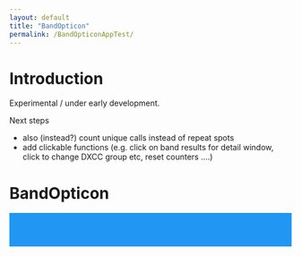 ```yaml
---
layout: default
title: "BandOpticon"
permalink: /BandOpticonAppTest/
---
```

# Introduction
Experimental / under early development.

Next steps 
  - also (instead?) count unique calls instead of repeat spots
  - add clickable functions (e.g. click on band results for detail window, click to change DXCC group etc, reset counters ....)

# BandOpticon
<html>
<head>
<style>
.headblock {
  grid-column: 1 / span 5;
  background-color: #2196F3;
  color:white;
  font-weight: bold;
  padding: 5px;
  grid-gap: 5px;
  min-height:40px;
}
.bandblock {
  display: grid;
  grid-template-columns: auto auto auto;
  background-color: #2196F3;
  padding: 5px;
  grid-gap: 5px;
}
.bandblock > div {
  background-color: rgba(255, 255, 255, 0.8);
  min-height:100px;
  padding: 5px;
}

output {
    display: inline-block;
    margin-left: 0px;
    margin-right: 3px;
    width: auto;
    text-align: left;
}
label {
    display: inline-block;
    margin-left: 0px;
    margin-right: 2px;
    width: auto;
    text-align: left;
    font-size: 1em;
}

</style>
</head>


<body>

<div class="headblock" id="headblock">
  
</div>

<div class="bandblock" id="bandblock"></div>

<script>
  // Define the DXCCs and Bands of interest
  const DXCCs=[223,114,265,122,279,106,294];
  const Bands=["160m","80m","60m","40m","30m","20m","17m","15m","12m","10m","6m","4m","2m","70cm","23cm"];
</script>
  
<script>
// Write the table heading block
  headblock.innerHTML="Showing statistics between Home and DX, where<br>Home = DXCCs "+DXCCs+", and <br>DX = rest of world"

// Add in the boxes for all bands, and inside them the required outputs with IDs
var toAdd = document.createDocumentFragment();
for(var i=0; i < Bands.length; i++){
   var newDiv = document.createElement('div');
   newDiv.id = Bands[i]+i;   
   newDiv.innerHTML="<strong>"+Bands[i]+"</strong> \
     <label>Total Spots</label><br> \
     <label>H&#8680H:</label><output id='"+Bands[i]+"3'>0</output> \
     <label>H&#8680DX:</label><output id='"+Bands[i]+"2'>0</output> \
     <label>DX&#8680H:</label><output id='"+Bands[i]+"1'>0</output>";
   toAdd.appendChild(newDiv);
}
document.getElementById('bandblock').appendChild(toAdd);
</script>

<!--Get the library for MQTT functions -->
<script src="https://unpkg.com/mqtt/dist/mqtt.min.js"></script>

<script>
  // Connect to Pskreporter and subscribe on connect
  const client=mqtt.connect("wss://mqtt.pskreporter.info:1886");
  client.onSuccess=client.subscribe('pskr/filter/v2/+/FT8/+/+/+/+/+/#');
  client.on("message", (filter,message) => {onMessage(message.toString());}  );

  function onMessage(message){    
    sa=parseInt(getVal("sa",message));
    if(DXCCs.includes(sa)){processSpot(message); return;}
    ra=parseInt(getVal("ra",message));
    if(DXCCs.includes(ra)){processSpot(message);}
  }
  
  function processSpot(message){
    band=getVal("b",message);
    senderDXCC=parseInt(getVal("sa",message));
    receiverDXCC=parseInt(getVal("ra",message));
    incrementSpotCounts(band,senderDXCC,receiverDXCC);
  }
  
  function incrementSpotCounts(band,senderDXCC,receiverDXCC){
    var dircode=0;
    if(DXCCs.includes(senderDXCC)) {dircode+=1};
    if(DXCCs.includes(receiverDXCC)) {dircode+=2};
    var elID=band+dircode;
    n=parseInt(document.getElementById(elID).value);
    document.getElementById(elID).value=1+n;
  }
  
  function getVal(key,message){
    var iVal=message.indexOf('"'+key+'":');
    var iColon=message.indexOf(':',iVal);
    var iComma=message.indexOf(",",iColon);
    var val=message.slice(iColon+1,iComma).replace(/"/g, '');
    return val;
  }
 

</script>

</body>


</html>








